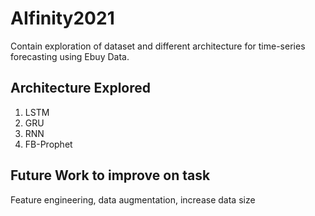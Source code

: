 # AIfinity2021
Contain exploration of dataset and different architecture for time-series forecasting using Ebuy Data.
## Architecture Explored
1) LSTM
2) GRU
3) RNN
4) FB-Prophet
## Future Work to improve on task
Feature engineering, data augmentation, increase data size 
